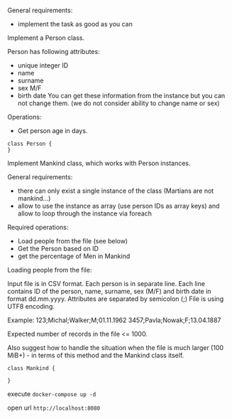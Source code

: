 
General requirements:
- implement the task as good as you can


Implement a Person class.

Person has following attributes:
- unique integer ID
- name
- surname
- sex M/F
- birth date 
You can get these information from the instance but you can not change them. (we do not consider ability to change name or sex)

Operations:
- Get person age in days.

```
class Person {
}
```

Implement Mankind class, which works with Person instances.

General requirements:
- there can only exist a single instance of the class (Martians are not mankind...)
- allow to use the instance as array (use person IDs as array keys) and allow to loop through the instance via foreach

Required operations:
- Load people from the file (see below)
- Get the Person based on ID
- get the percentage of Men in Mankind



Loading people from the file:

Input file is in CSV format. Each person is in separate line. 
Each line contains ID of the person, name, surname, sex (M/F) and birth date in format dd.mm.yyyy.
Attributes are separated by semicolon (;) File is using UTF8 encoding. 
 
Example:
123;Michal;Walker;M;01.11.1962
3457;Pavla;Nowak;F;13.04.1887

Expected number of records in the file <= 1000.

Also suggest how to handle the situation when the file is much larger (100 MiB+) - in terms of this method and the Mankind class itself.

```
class Mankind {	

}
```
execute ```docker-compose up -d```

open url ```http://localhost:8080```
